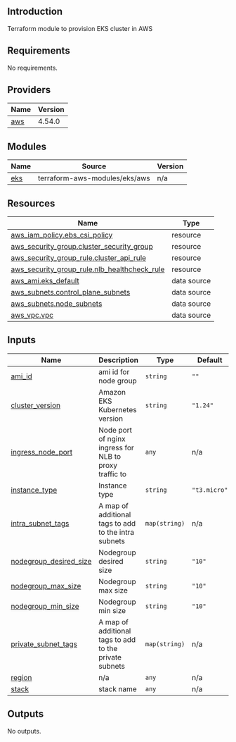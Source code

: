 ## Introduction
Terraform module to provision EKS cluster in AWS

<!-- BEGIN_TF_DOCS -->
## Requirements

No requirements.

## Providers

| Name | Version |
|------|---------|
| <a name="provider_aws"></a> [aws](#provider\_aws) | 4.54.0 |

## Modules

| Name | Source | Version |
|------|--------|---------|
| <a name="module_eks"></a> [eks](#module\_eks) | terraform-aws-modules/eks/aws | n/a |

## Resources

| Name | Type |
|------|------|
| [aws_iam_policy.ebs_csi_policy](https://registry.terraform.io/providers/hashicorp/aws/latest/docs/resources/iam_policy) | resource |
| [aws_security_group.cluster_security_group](https://registry.terraform.io/providers/hashicorp/aws/latest/docs/resources/security_group) | resource |
| [aws_security_group_rule.cluster_api_rule](https://registry.terraform.io/providers/hashicorp/aws/latest/docs/resources/security_group_rule) | resource |
| [aws_security_group_rule.nlb_healthcheck_rule](https://registry.terraform.io/providers/hashicorp/aws/latest/docs/resources/security_group_rule) | resource |
| [aws_ami.eks_default](https://registry.terraform.io/providers/hashicorp/aws/latest/docs/data-sources/ami) | data source |
| [aws_subnets.control_plane_subnets](https://registry.terraform.io/providers/hashicorp/aws/latest/docs/data-sources/subnets) | data source |
| [aws_subnets.node_subnets](https://registry.terraform.io/providers/hashicorp/aws/latest/docs/data-sources/subnets) | data source |
| [aws_vpc.vpc](https://registry.terraform.io/providers/hashicorp/aws/latest/docs/data-sources/vpc) | data source |

## Inputs

| Name | Description | Type | Default | Required |
|------|-------------|------|---------|:--------:|
| <a name="input_ami_id"></a> [ami\_id](#input\_ami\_id) | ami id for node group | `string` | `""` | no |
| <a name="input_cluster_version"></a> [cluster\_version](#input\_cluster\_version) | Amazon EKS Kubernetes version | `string` | `"1.24"` | no |
| <a name="input_ingress_node_port"></a> [ingress\_node\_port](#input\_ingress\_node\_port) | Node port of nginx ingress for NLB to proxy traffic to | `any` | n/a | yes |
| <a name="input_instance_type"></a> [instance\_type](#input\_instance\_type) | Instance type | `string` | `"t3.micro"` | no |
| <a name="input_intra_subnet_tags"></a> [intra\_subnet\_tags](#input\_intra\_subnet\_tags) | A map of additional tags to add to the intra subnets | `map(string)` | n/a | yes |
| <a name="input_nodegroup_desired_size"></a> [nodegroup\_desired\_size](#input\_nodegroup\_desired\_size) | Nodegroup desired size | `string` | `"10"` | no |
| <a name="input_nodegroup_max_size"></a> [nodegroup\_max\_size](#input\_nodegroup\_max\_size) | Nodegroup max size | `string` | `"10"` | no |
| <a name="input_nodegroup_min_size"></a> [nodegroup\_min\_size](#input\_nodegroup\_min\_size) | Nodegroup min size | `string` | `"10"` | no |
| <a name="input_private_subnet_tags"></a> [private\_subnet\_tags](#input\_private\_subnet\_tags) | A map of additional tags to add to the private subnets | `map(string)` | n/a | yes |
| <a name="input_region"></a> [region](#input\_region) | n/a | `any` | n/a | yes |
| <a name="input_stack"></a> [stack](#input\_stack) | stack name | `any` | n/a | yes |

## Outputs

No outputs.
<!-- END_TF_DOCS -->